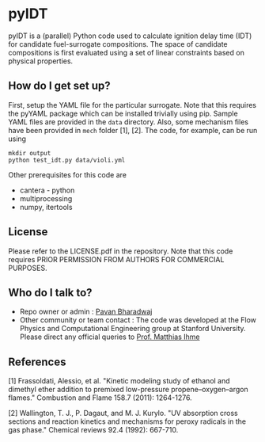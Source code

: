 # pyIDT #

pyIDT is a (parallel) Python code used to calculate ignition delay time (IDT) for candidate fuel-surrogate compositions. The space of candidate compositions is first evaluated using a set of linear constraints based on physical properties.

## How do I get set up? ##

First, setup the YAML file for the particular surrogate. Note that this requires the pyYAML package which can be installed trivially using pip. Sample YAML files are provided in the `data` directory. Also, some mechanism files have been provided in `mech` folder [1], [2]. The code, for example, can be run using

```
mkdir output
python test_idt.py data/violi.yml
```

Other prerequisites for this code are 

* cantera - python
* multiprocessing
* numpy, itertools

## License ##

Please refer to the LICENSE.pdf in the repository. Note that this code requires PRIOR PERMISSION FROM AUTHORS FOR COMMERCIAL PURPOSES.

## Who do I talk to? ##

* Repo owner or admin : [Pavan Bharadwaj](https://github.com/gpavanb)
* Other community or team contact : The code was developed at the Flow Physics and Computational Engineering group at Stanford University. Please direct any official queries to [Prof. Matthias Ihme](mailto:mihme@stanford.edu)

## References ##

[1] Frassoldati, Alessio, et al. "Kinetic modeling study of ethanol and dimethyl ether addition to premixed low-pressure propene–oxygen–argon flames." Combustion and Flame 158.7 (2011): 1264-1276.

[2] Wallington, T. J., P. Dagaut, and M. J. Kurylo. "UV absorption cross sections and reaction kinetics and mechanisms for peroxy radicals in the gas phase." Chemical reviews 92.4 (1992): 667-710.
